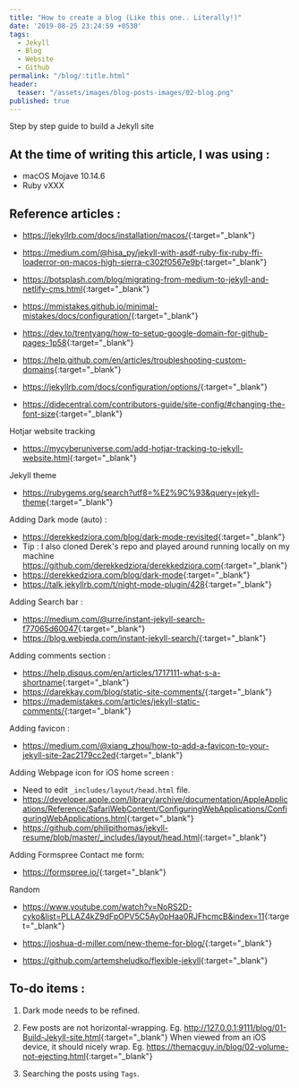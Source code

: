 ```yaml
---
title: "How to create a blog (Like this one.. Literally!)"
date: '2019-08-25 23:24:59 +0530'
tags:
  - Jekyll
  - Blog
  - Website
  - Github
permalink: "/blog/:title.html"
header:
  teaser: "/assets/images/blog-posts-images/02-blog.png"
published: true
---
```

Step by step guide to build a Jekyll site

## At the time of writing this article, I was using :

- macOS Mojave 10.14.6
- Ruby vXXX



## Reference articles :

- <https://jekyllrb.com/docs/installation/macos/>{:target="_blank"}
- <https://medium.com/@hisa_py/jekyll-with-asdf-ruby-fix-ruby-ffi-loaderror-on-macos-high-sierra-c302f0567e9b>{:target="_blank"}
- <https://botsplash.com/blog/migrating-from-medium-to-jekyll-and-netlify-cms.html>{:target="_blank"}
- <https://mmistakes.github.io/minimal-mistakes/docs/configuration/>{:target="_blank"}
- <https://dev.to/trentyang/how-to-setup-google-domain-for-github-pages-1p58>{:target="_blank"}
- <https://help.github.com/en/articles/troubleshooting-custom-domains>{:target="_blank"}
- <https://jekyllrb.com/docs/configuration/options/>{:target="_blank"}

- <https://didecentral.com/contributors-guide/site-config/#changing-the-font-size>{:target="_blank"}


Hotjar website tracking
- <https://mycyberuniverse.com/add-hotjar-tracking-to-jekyll-website.html>{:target="_blank"}


Jekyll theme
- <https://rubygems.org/search?utf8=%E2%9C%93&query=jekyll-theme>{:target="_blank"}


Adding Dark mode (auto) :
- <https://derekkedziora.com/blog/dark-mode-revisited>{:target="_blank"}
- Tip : I also cloned Derek's repo and played around running locally on my machine <https://github.com/derekkedziora/derekkedziora.com>{:target="_blank"}
- <https://derekkedziora.com/blog/dark-mode>{:target="_blank"}
- <https://talk.jekyllrb.com/t/night-mode-plugin/428>{:target="_blank"}


Adding Search bar :
- <https://medium.com/@urre/instant-jekyll-search-f77065d60047>{:target="_blank"}
- <https://blog.webjeda.com/instant-jekyll-search/>{:target="_blank"}


Adding comments section :
- <https://help.disqus.com/en/articles/1717111-what-s-a-shortname>{:target="_blank"}
- <https://darekkay.com/blog/static-site-comments/>{:target="_blank"}
- <https://mademistakes.com/articles/jekyll-static-comments/>{:target="_blank"}


Adding favicon :
- <https://medium.com/@xiang_zhou/how-to-add-a-favicon-to-your-jekyll-site-2ac2179cc2ed>{:target="_blank"}


Adding Webpage icon for iOS home screen :
- Need to edit `_includes/layout/head.html` file.
- <https://developer.apple.com/library/archive/documentation/AppleApplications/Reference/SafariWebContent/ConfiguringWebApplications/ConfiguringWebApplications.html>{:target="_blank"}
- <https://github.com/philipithomas/jekyll-resume/blob/master/_includes/layout/head.html>{:target="_blank"}


Adding Formspree Contact me form:
- <https://formspree.io/>{:target="_blank"}



Random
- <https://www.youtube.com/watch?v=NoRS2D-cyko&list=PLLAZ4kZ9dFpOPV5C5Ay0pHaa0RJFhcmcB&index=11>{:target="_blank"}

- <https://joshua-d-miller.com/new-theme-for-blog/>{:target="_blank"}
- <https://github.com/artemsheludko/flexible-jekyll>{:target="_blank"}




## To-do items :

1. Dark mode needs to be refined.

2. Few posts are not horizontal-wrapping. Eg. <http://127.0.0.1:9111/blog/01-Build-Jekyll-site.html>{:target="_blank"}
When viewed from an iOS device, it should nicely wrap. Eg. <https://themacguy.in/blog/02-volume-not-ejecting.html>{:target="_blank"}

3. Searching the posts using `Tags`.
